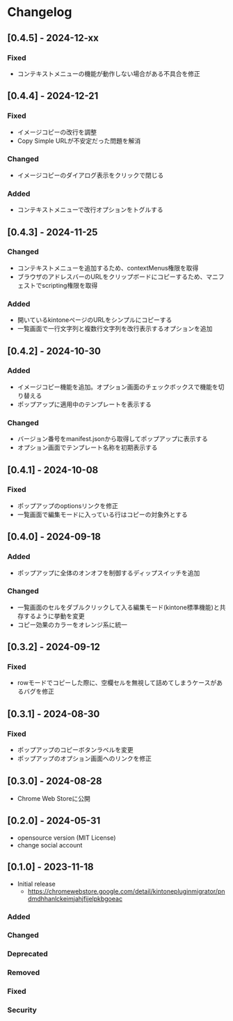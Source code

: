 # Changelog

## [0.4.5] - 2024-12-xx
### Fixed
- コンテキストメニューの機能が動作しない場合がある不具合を修正


## [0.4.4] - 2024-12-21
### Fixed
- イメージコピーの改行を調整
- Copy Simple URLが不安定だった問題を解消

### Changed
- イメージコピーのダイアログ表示をクリックで閉じる

### Added
- コンテキストメニューで改行オプションをトグルする

## [0.4.3] - 2024-11-25
### Changed
- コンテキストメニューを追加するため、contextMenus権限を取得
- ブラウザのアドレスバーのURLをクリップボードにコピーするため、マニフェストでscripting権限を取得

### Added
- 開いているkintoneページのURLをシンプルにコピーする
- 一覧画面で一行文字列と複数行文字列を改行表示するオプションを追加

## [0.4.2] - 2024-10-30
### Added
- イメージコピー機能を追加。オプション画面のチェックボックスで機能を切り替える
- ポップアップに適用中のテンプレートを表示する

### Changed
- バージョン番号をmanifest.jsonから取得してポップアップに表示する
- オプション画面でテンプレート名称を初期表示する

## [0.4.1] - 2024-10-08
### Fixed
- ポップアップのoptionsリンクを修正
- 一覧画面で編集モードに入っている行はコピーの対象外とする

## [0.4.0] - 2024-09-18
### Added
- ポップアップに全体のオンオフを制御するディップスイッチを追加

### Changed
- 一覧画面のセルをダブルクリックして入る編集モード(kintone標準機能)と共存するように挙動を変更
- コピー効果のカラーをオレンジ系に統一

## [0.3.2] - 2024-09-12
### Fixed
- rowモードでコピーした際に、空欄セルを無視して詰めてしまうケースがあるバグを修正

## [0.3.1] - 2024-08-30
### Fixed
- ポップアップのコピーボタンラベルを変更
- ポップアップのオプション画面へのリンクを修正

## [0.3.0] - 2024-08-28
- Chrome Web Storeに公開

## [0.2.0] - 2024-05-31
- opensource version (MIT License)
- change social account

## [0.1.0] - 2023-11-18
- Initial release
    - https://chromewebstore.google.com/detail/kintonepluginmigrator/pndmdhhanlckeimjahjfijelpkbgoeac
  
### Added
### Changed
### Deprecated
### Removed
### Fixed
### Security
